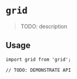 # `grid`

> TODO: description

## Usage

```
import grid from 'grid';

// TODO: DEMONSTRATE API
```
